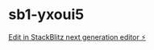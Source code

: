 # sb1-yxoui5

[Edit in StackBlitz next generation editor ⚡️](https://stackblitz.com/~/github.com/algomatikaai/sb1-yxoui5)